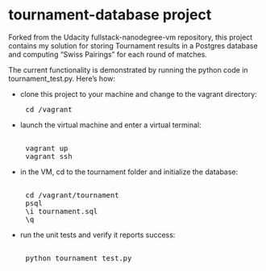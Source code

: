 tournament-database project
=============

Forked from the Udacity fullstack-nanodegree-vm repository, this project contains my solution for storing Tournament results in a Postgres database and computing  “Swiss Pairings” for each round of matches.

The current functionality is demonstrated by running the python code in tournament_test.py.  Here’s how:

- clone this project to your machine and change to the vagrant directory:
<pre>
    cd /vagrant
</pre>
- launch the virtual machine and enter a virtual terminal:
<pre>    
    vagrant up
    vagrant ssh
</pre>
- in the VM, cd to the tournament folder and initialize the database:
<pre>    
    cd /vagrant/tournament
    psql
    \i tournament.sql
    \q
</pre>
- run the unit tests and verify it reports success:
<pre>    
    python tournament_test.py
</pre>

